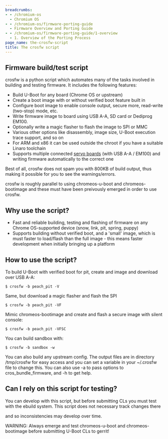 ```yaml
---
breadcrumbs:
- - /chromium-os
  - Chromium OS
- - /chromium-os/firmware-porting-guide
  - Firmware Overview and Porting Guide
- - /chromium-os/firmware-porting-guide/1-overview
  - 1. Overview of the Porting Process
page_name: the-crosfw-script
title: The crosfw script
---
```


## Firmware build/test script

crosfw is a python script which automates many of the tasks involved in building
and testing firmware. It includes the following features:

*   Build U-Boot for any board (Chrome OS or upstream)
*   Create a boot image with or without verified boot feature built in
*   Configure boot image to enable console output, secure more,
            read-write (two-stop) mode, etc.
*   Write firmware image to board using USB A-A, SD card or Dediprog
            EM100.
*   Optionally write a magic flasher to flash the image to SPI or MMC
*   Various other options like disassembly, image size, U-Boot execution
            trace support, and so on
*   For ARM and x86 it can be used outside the chroot if you have a
            suitable Linaro toolchain
*   Supports multiple connected [servo boards](/chromium-os/servo) (with
            USB A-A / EM100) and writing firmware automatically to the correct
            one

Best of all, crosfw does not spam you with 800KB of build output, thus making it
possible for you to see the warnings/errors.

crosfw is roughly parallel to using chromeos-u-boot and chromeos-bootimage and
these must have been preivously emerged in order to use crosfw.

## Why use the script?

*   Fast and reliable building, testing and flashing of firmware on any
            Chrome OS-supported device (snow, link, pit, spring, puppy)
*   Supports building without verified boot, and a 'small' image, which
            is must faster to load/flash than the full image - this means faster
            development when initially bringing up a platform

## How to use the script?

To build U-Boot with verified boot for pit, create and image and download over
USB A-A:

```none
$ crosfw -b peach_pit -V
```

Same, but download a magic flasher and flash the SPI

```none
$ crosfw -b peach_pit -VF
```

Mimic chromeos-bootimage and create and flash a secure image with silent
console:

```none
$ crosfw -b peach_pit -VFSC
```

You can build sandbox with:

```none
$ crosfw -b sandbox -w
```

You can also build any upstream config. The output files are in directory
/tmp/crosfw for easy access and you can set a variable in your ~/.crosfw file to
change this. You can also use -a to pass options to cros_bundle_firmware, and -h
to get help.

## Can I rely on this script for testing?

You can develop with this script, but before submitting CLs you must test with
the ebuild system. This script does not necessary track changes there

and so inconsistencies may develop over time.

WARNING: Always emerge and test chromeos-u-boot and chromeos-bootimage before
submitting U-Boot CLs to gerrit!
